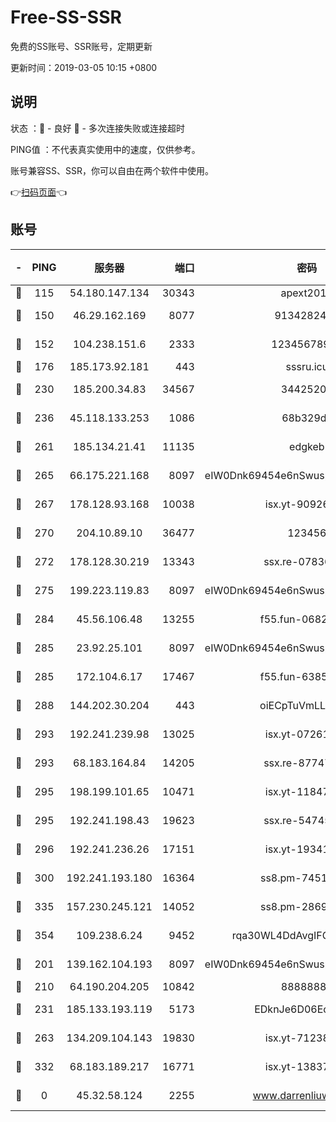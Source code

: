 # Free-SS-SSR

免费的SS账号、SSR账号，定期更新

更新时间：2019-03-05 10:15 +0800

## 说明

状态     ：🙂 - 良好 🙁 - 多次连接失败或连接超时

PING值   ：不代表真实使用中的速度，仅供参考。

账号兼容SS、SSR，你可以自由在两个软件中使用。

👉[扫码页面](https://liesauer.github.io/free-ss-ssr.github.io/)👈

## 账号

|-|PING|服务器|端口|密码|加密方式|区域|
|:----:|:----:|:-----:|-----:|:----:|:----:|:----:|
|🙂|115|54.180.147.134|30343|apext2019|chacha20|KR|
|🙂|150|46.29.162.169|8077|9134282479|aes-256-cfb|RU|
|🙂|152|104.238.151.6|2333|12345678900|aes-256-cfb|JP|
|🙂|176|185.173.92.181|443|sssru.icu|rc4-md5|RU|
|🙂|230|185.200.34.83|34567|34425208|aes-256-cfb|US|
|🙂|236|45.118.133.253|1086|68b329da|aes-256-cfb|SG|
|🙂|261|185.134.21.41|11135|edgkeb|aes-256-cfb|GB|
|🙂|265|66.175.221.168|8097|eIW0Dnk69454e6nSwuspv9DmS201tQ0D|aes-256-cfb|US|
|🙂|267|178.128.93.168|10038|isx.yt-90926277|aes-256-cfb|SG|
|🙂|270|204.10.89.10|36477|123456|aes-256-cfb|US|
|🙂|272|178.128.30.219|13343|ssx.re-07836021|aes-256-cfb|SG|
|🙂|275|199.223.119.83|8097|eIW0Dnk69454e6nSwuspv9DmS201tQ0D|aes-256-cfb|US|
|🙂|284|45.56.106.48|13255|f55.fun-06824617|aes-256-cfb|US|
|🙂|285|23.92.25.101|8097|eIW0Dnk69454e6nSwuspv9DmS201tQ0D|aes-256-cfb|US|
|🙂|285|172.104.6.17|17467|f55.fun-63855041|aes-256-cfb|US|
|🙂|288|144.202.30.204|443|oiECpTuVmLLxk4Ts|aes-256-cfb|US|
|🙂|293|192.241.239.98|13025|isx.yt-07261682|aes-256-cfb|US|
|🙂|293|68.183.164.84|14205|ssx.re-87747678|aes-256-cfb|US|
|🙂|295|198.199.101.65|10471|isx.yt-11847851|aes-256-cfb|US|
|🙂|295|192.241.198.43|19623|ssx.re-54745370|aes-256-cfb|US|
|🙂|296|192.241.236.26|17151|isx.yt-19341877|aes-256-cfb|US|
|🙂|300|192.241.193.180|16364|ss8.pm-74519137|aes-256-cfb|US|
|🙂|335|157.230.245.121|14052|ss8.pm-28692844|aes-256-cfb|SG|
|🙂|354|109.238.6.24|9452|rqa30WL4DdAvgIFG6Fs3znzTa|aes-256-cfb|FR|
|🙂|201|139.162.104.193|8097|eIW0Dnk69454e6nSwuspv9DmS201tQ0D|aes-256-cfb|JP|
|🙂|210|64.190.204.205|10842|88888888|rc4-md5|US|
|🙂|231|185.133.193.119|5173|EDknJe6D06EoWDaw|aes-256-cfb|US|
|🙂|263|134.209.104.143|19830|isx.yt-71238117|aes-256-cfb|SG|
|🙂|332|68.183.189.217|16771|isx.yt-13837724|aes-256-cfb|SG|
|🙁|0|45.32.58.124|2255|www.darrenliuwei.com|aes-256-cfb|JP|
